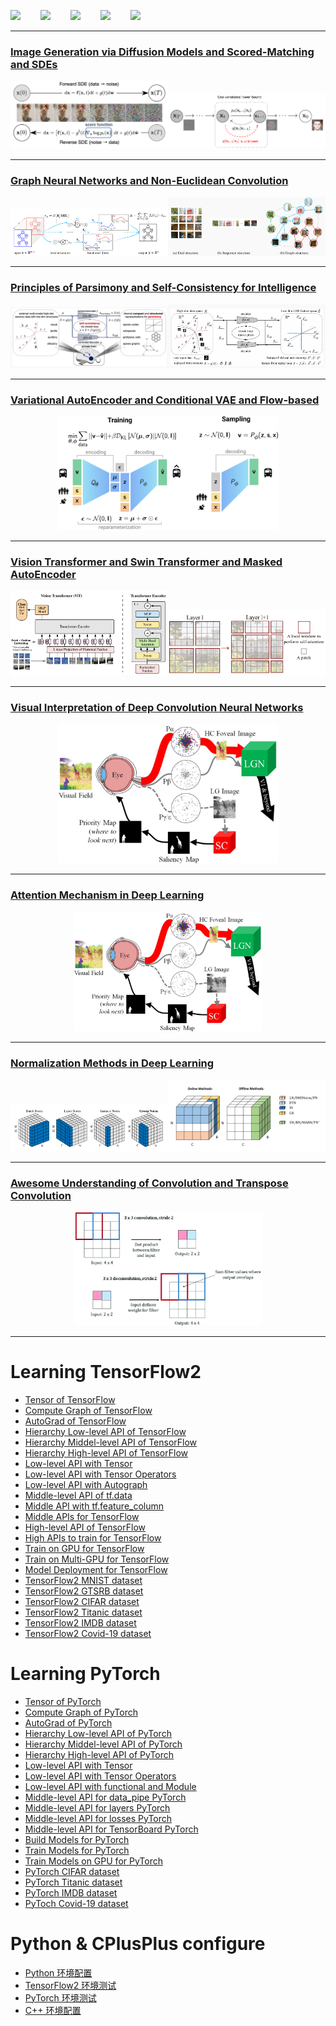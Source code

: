 <!-- 自定义徽章 对应 github 仓库 -->
[![](https://img.shields.io/badge/ComputerVisionDeepLearning-github-brightgreen)](https://github.com/2694048168/ComputerVisionDeepLearning)
&emsp;&emsp;[![](https://img.shields.io/badge/MachineLearning-github-brightgreen)](https://github.com/2694048168/MachineLearning)
&emsp;&emsp;[![](https://img.shields.io/badge/LeetCodeAlgorithm-github-brightgreen)](https://github.com/2694048168/LeetCodeAlgorithm)
&emsp;&emsp;[![](https://img.shields.io/badge/CPlusPlus-github-brightgreen)](https://github.com/2694048168/C-and-C-plus-plus)
&emsp;&emsp;[![](https://img.shields.io/badge/Linux-github-brightgreen)](https://github.com/2694048168/Linux_OS)


----------------
### [Image Generation via Diffusion Models and Scored-Matching and SDEs](PaperMD/diffusion_models.md)

<center class="half">
    <!-- <img src="./images/generative-overview.png", width="569", height="394" /> -->
    <!-- <img src="./images/generative-overview.png", width="50%", height="50%" /> -->
    <!-- <img src="./images/DDPM.png", width="50%" /><img src="./images/generative-overview.png", width="50%" /> -->
    <img src="./images/schematic.jpg", width="50%" /><img src="./images/DDPM.png", width="50%" />
</center>

----------------
### [Graph Neural Networks and Non-Euclidean Convolution](PaperMD/gnn.md)

<center class="half">
  <img src="./images/gnn_1.png", width="50%" /><img src="./images/gnn_2.png", width="50%" />
</center>

----------------
### [Principles of Parsimony and Self-Consistency for Intelligence](PaperMD/intellience.md)

<center class="half">
  <img src="./images/mayi_1.png", width="50%" /><img src="./images/mayi_7.png", width="50%" />
</center>

----------------
### [Variational AutoEncoder and Conditional VAE and Flow-based](PaperMD/vae.md)

<center class="center">
  <img src="./images/Conditional_variational_autoencoder.png", width="70%" />
</center>

----------------
### [Vision Transformer and Swin Transformer and Masked AutoEncoder](PaperMD/transformer.md)

<center class="half">
  <img src="./images/vit.png", width="50%" /><img src="./images/swin.png", width="50%" />
</center>

----------------
### [Visual Interpretation of Deep Convolution Neural Networks](PaperMD/visual_interpretation.md)

<center class="half">
  <img src="./images/attention.jpg", width="70%" />
</center>

----------------
### [Attention Mechanism in Deep Learning](PaperMD/attention.md)

<center class="half">
  <img src="./images/attention.jpg", width="60%" />
</center>

----------------
### [Normalization Methods in Deep Learning](PaperMD/normalization.md)

<center class="half">
  <img src="./images/normalization_1.png", width="50%" /><img src="./images/normalization_2.png", width="50%" />
</center>

----------------
### [Awesome Understanding of Convolution and Transpose Convolution](PaperMD/awesome_conv.md)

<center>
    <img src="./images/Convolution_Transpose.png", width="60%" />
</center>

----------------
# Learning TensorFlow2

- [Tensor of TensorFlow](PaperMD/tensor_tensorflow.md)
- [Compute Graph of TensorFlow](PaperMD/compute_graph_tensorflow.md)
- [AutoGrad of TensorFlow](PaperMD/autograd_tensorflow.md)
- [Hierarchy Low-level API of TensorFlow](PaperMD/hierarchy_tensorflow.md)
- [Hierarchy Middel-level API of TensorFlow](PaperMD/hierarchy_middle.md)
- [Hierarchy High-level API of TensorFlow](PaperMD/hierarchy_high.md)
- [Low-level API with Tensor](PaperMD/low_level_API_TF.md)
- [Low-level API with Tensor Operators](PaperMD/tensor_operator_TF.md)
- [Low-level API with Autograph](PaperMD/autograph_TF.md)
- [Middle-level API of tf.data](PaperMD/middle_level_API_TF.md)
- [Middle API with tf.feature_column](PaperMD/middle_API_TF.md)
- [Middle APIs for TensorFlow](PaperMD/middle_APIs_TF.md)
- [High-level API of TensorFlow](PaperMD/high_level_API_TF.md)
- [High APIs to train for TensorFlow](PaperMD/high_train_model_TF.md)
- [Train on GPU for TensorFlow](PaperMD/train_GPU_TF.md)
- [Train on Multi-GPU for TensorFlow](PaperMD/train_GPUs_TF.md)
- [Model Deployment for TensorFlow](PaperMD/model_deploy_TF.md)
- [TensorFlow2 MNIST dataset](PaperMD/mnist_example.md)
- [TensorFlow2 GTSRB dataset](PaperMD/street_sign_example.md)
- [TensorFlow2 CIFAR dataset](PaperMD/cifar_dataset.md)
- [TensorFlow2 Titanic dataset](PaperMD/titanic_dataset.md)
- [TensorFlow2 IMDB dataset](PaperMD/imdb_dataset.md)
- [TensorFlow2 Covid-19 dataset](PaperMD/covid_19.md)


# Learning PyTorch

- [Tensor of PyTorch](PaperMD/tensor_pytorch.md)
- [Compute Graph of PyTorch](PaperMD/compute_graph_pytorch.md)
- [AutoGrad of PyTorch](PaperMD/autograd_pytorch.md)
- [Hierarchy Low-level API of PyTorch](PaperMD/hierarchy_low_level_API_pt.md)
- [Hierarchy Middel-level API of PyTorch](PaperMD/hierarchy_middle_level_API_pt.md)
- [Hierarchy High-level API of PyTorch](PaperMD/hierarchy_high_level_API_pt.md)
- [Low-level API with Tensor](PaperMD/low_level_tensor_pt.md)
- [Low-level API with Tensor Operators](PaperMD/low_level_tensor_operator_pt.md)
- [Low-level API with functional and Module](PaperMD/low_level_functional_pt.md)
- [Middle-level API for data_pipe PyTorch](PaperMD/middle_data_pipe_pt.md)
- [Middle-level API for layers PyTorch](PaperMD/middle_layers_pt.md)
- [Middle-level API for losses PyTorch](PaperMD/middle_losses_pt.md)
- [Middle-level API for TensorBoard PyTorch](PaperMD/middle_tensorboard_pt.md)
- [Build Models for PyTorch](PaperMD/build_model_pytorch.md)
- [Train Models for PyTorch](PaperMD/train_model_pytorch.md)
- [Train Models on GPU for PyTorch](PaperMD/train_gpu_pytorch.md)
- [PyTorch CIFAR dataset](PaperMD/cifar_dataset_pytorch.md)
- [PyTorch Titanic dataset](PaperMD/titanic_dataset_pytorch.md)
- [PyTorch IMDB dataset](PaperMD/imdb_dataset_pytorch.md)
- [PyToch Covid-19 dataset](PaperMD/covid_19_pytorch.md)


# Python & CPlusPlus configure

- [Python 环境配置](PaperMD/python_env_ai.md)
- [TensorFlow2 环境测试](PaperMD/tf_env_test.md)
- [PyTorch 环境测试](PaperMD/pt_env_test.md)
- [C++ 环境配置](PaperMD/cpp_env_test.md)